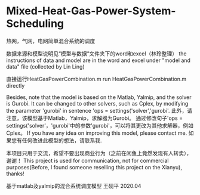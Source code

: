 # Mixed-Heat-Gas-Power-System-Scheduling
热网，气网，电网简单混合系统的调度

数据来源和模型说明见“模型与数据”文件夹下的word和excel（林玲整理）
the instructions of data and model are in the word and excel under "model and data" file (collected by Lin Ling)

直接运行HeatGasPowerCombination.m
run HeatGasPowerCombination.m directly

Besides, note that the model is based on the Matlab, Yalmip, and the solver is Gurobi. It can be changed to other solvers, such as Cplex, by modifying the parameter 'gurobi' in sentence 'ops = settings('solver','gurobi'. 
此外，请注意，该模型基于Matlab，Yalmip，求解器为Gurobi。 通过修改句子'ops = settings('solver'，'gurobi'中的参数'gurobi'，可以将其更改为其他求解器，例如Cplex。  If you have any idea on improving this model, please contact me. 如果您有任何改进此模型的想法，请联系我.

本项目只用于交流，希望不要出现商业行为（之前在闲鱼上竟然发现有人转卖），谢谢！
This project is used for communication, not for commercial purposes(Before, I found someone reselling this project on the Xianyu), thanks!

基于matlab及yalmip的混合系统调度模型
王砚平
2020.04
